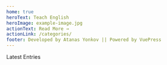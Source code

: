 ```yaml
---
home: true
heroText: Teach English
heroImage: example-image.jpg
actionText: Read More →
actionLink: /categories/
footer: Developed by Atanas Yonkov || Powered by VuePress
---
```

Latest Entries
<LatestPosts />
